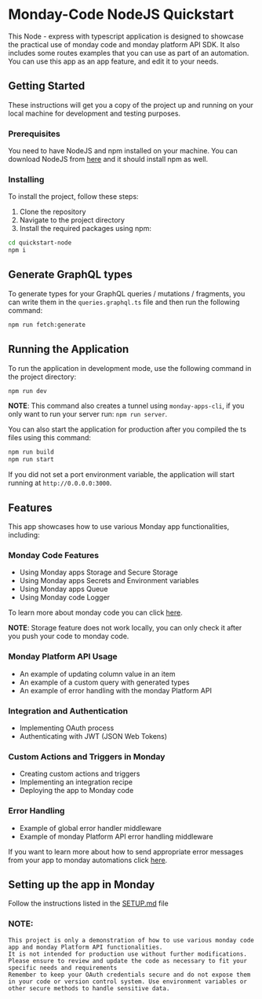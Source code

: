 # Monday-Code NodeJS Quickstart

This Node - express with typescript application is designed to showcase the practical use of monday code and monday
platform API SDK. It also includes some routes examples that you can use as part of an automation.
You can use this app as an app feature, and edit it to your needs.

## Getting Started

These instructions will get you a copy of the project up and running on your local machine for development and testing
purposes.

### Prerequisites

You need to have NodeJS and npm installed on your machine.
You can download NodeJS from [here](https://nodejs.org/en/download/package-manager) and it should install npm as well.

### Installing

To install the project, follow these steps:

1. Clone the repository
2. Navigate to the project directory
3. Install the required packages using npm:

```bash
cd quickstart-node
npm i
```

## Generate GraphQL types

To generate types for your GraphQL queries / mutations / fragments, you can write them in the `queries.graphql.ts`
file and then run the following command:

```bash
npm run fetch:generate
```

## Running the Application

To run the application in development mode, use the following command in the project directory:

```bash
npm run dev
```

**NOTE**: This command also creates a tunnel using `monday-apps-cli`, if you only want to run your server run:
`npm run server`.

You can also start the application for production after you compiled the ts files using this command:

```bash
npm run build
npm run start
```

If you did not set a port environment variable, the application will start running at `http://0.0.0.0:3000`.

## Features

This app showcases how to use various Monday app functionalities, including:

### Monday Code Features

* Using Monday apps Storage and Secure Storage
* Using Monday apps Secrets and Environment variables
* Using Monday apps Queue
* Using Monday code Logger

To learn more about monday code you can
click [here](https://developer.monday.com/apps/docs/quickstart-guide-for-monday-code).

**NOTE**: Storage feature does not work locally, you can only check it after you push your code to monday code.

### Monday Platform API Usage

* An example of updating column value in an item
* An example of a custom query with generated types
* An example of error handling with the monday Platform API

### Integration and Authentication

* Implementing OAuth process
* Authenticating with JWT (JSON Web Tokens)

### Custom Actions and Triggers in Monday

* Creating custom actions and triggers
* Implementing an integration recipe
* Deploying the app to Monday code

### Error Handling

* Example of global error handler middleware
* Example of monday Platform API error handling middleware

If you want to learn more about how to send appropriate error messages from your app to monday automations
click [here](https://developer.monday.com/apps/docs/error-handling).

## Setting up the app in Monday

Follow the instructions listed in the [SETUP.md](SETUP.md) file

### NOTE:

    This project is only a demonstration of how to use various monday code app and monday Platform API functionalities.
    It is not intended for production use without further modifications.
    Please ensure to review and update the code as necessary to fit your specific needs and requirements
    Remember to keep your OAuth credentials secure and do not expose them in your code or version control system. Use environment variables or other secure methods to handle sensitive data.
